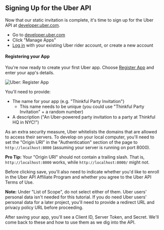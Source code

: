 ## Signing Up for the Uber API

Now that our static invitation is complete, it's time to sign up for the Uber API at [developer.uber.com](https://developer.uber.com/?utm_source=thinkful&utm_campaign=party-invite-guide&utm_medium=link).

- Go to [developer.uber.com](https://developer.uber.com/?utm_source=thinkful&utm_campaign=party-invite-guide&utm_medium=link)
- Click "Manage Apps"
- [Log in](https://login.uber.com/login?utm_source=thinkful&utm_campaign=party-invite-guide&utm_medium=link) with your existing Uber rider account, or create a new account


#### Registering your App

You're now ready to create your first Uber app. Choose [Register App](https://login.uber.com/applications/new?utm_source=thinkful&utm_campaign=party-invite-guide&utm_medium=link) and enter your app's details.

![Uber: Register App](https://cloud.githubusercontent.com/assets/791818/4960931/e0886274-66c8-11e4-943d-8de15574e642.png)

You'll need to provide:

- The name for your app (e.g. "Thinkful Party Invitation")
    - This name needs to be unique (you could use "Thinkful Party Invitation" + a random number)
- A description ("An Uber-powered party invitation to a party at Thinkful HQ in NYC!")

As an extra security measure, Uber whitelists the domains that are allowed to access their servers. To develop on your local computer, you'll need to set the "Origin URI" in the "Authentication" section of the page to `http://localhost:8000` (assuming your server is running on port 8000).

__Pro Tip:__ Your "Origin URI" should not contain a trailing slash. That is, `http://localhost:8000` works, while `http://localhost:8000/` might not.

Before clicking save, you'll also need to indicate whether you'd like to enroll in the Uber API Affiliate Program and whether you agree to the Uber API Terms of Use.

__Note:__ Under "List of Scope", do not select either of them. Uber users' personal data isn't needed for this tutorial. If you do need Uber users' personal data for a later project, you'll need to provide a redirect URL and privacy policy URL before proceeding.

After saving your app, you'll see a Client ID, Server Token, and Secret. We'll come back to these and how to use them as we dig into the API.
